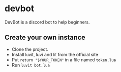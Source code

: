 # devbot

DevBot is a discord bot to help beginners.

## Create your own instance

- Clone the project.
- Install luvit, luvi and lit from the official site
- Put `return "$YOUR_TOKEN"` in a file named `token.lua`
- Run `luvit bot.lua`
